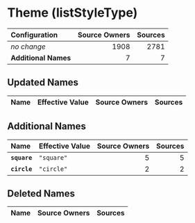 # Theme (listStyleType)

| Configuration | Source Owners | Sources |
| :------------ | ------------: | ------: |
| *no change* | 1908 | 2781 |
| **Additional Names** | 7 | 7 |

## Updated Names

| Name | Effective Value | Source Owners | Sources |
| :--- | :-------------- | ------------: | ------: |

## Additional Names

| Name | Effective Value | Source Owners | Sources |
| :--- | :-------------- | ------------: | ------: |
| **`square`** | `"square"` | 5 | 5 |
| **`circle`** | `"circle"` | 2 | 2 |

## Deleted Names

| Name | Source Owners | Sources |
| :--- | ------------: | ------: |
